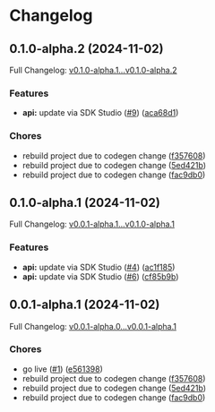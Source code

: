 # Changelog

## 0.1.0-alpha.2 (2024-11-02)

Full Changelog: [v0.1.0-alpha.1...v0.1.0-alpha.2](https://github.com/hedra-labs/hedra-python/compare/v0.1.0-alpha.1...v0.1.0-alpha.2)

### Features

* **api:** update via SDK Studio ([#9](https://github.com/hedra-labs/hedra-python/issues/9)) ([aca68d1](https://github.com/hedra-labs/hedra-python/commit/aca68d1b87f02447f9b8f2f96390a7e38bd953e0))


### Chores

* rebuild project due to codegen change ([f357608](https://github.com/hedra-labs/hedra-python/commit/f357608d4a0440fbeac6d07603135bc4c04bd532))
* rebuild project due to codegen change ([5ed421b](https://github.com/hedra-labs/hedra-python/commit/5ed421b22a9cd70fc18e366b1329afb29bbb3d26))
* rebuild project due to codegen change ([fac9db0](https://github.com/hedra-labs/hedra-python/commit/fac9db0577751b4213b6084211790296e6eaead3))

## 0.1.0-alpha.1 (2024-11-02)

Full Changelog: [v0.0.1-alpha.1...v0.1.0-alpha.1](https://github.com/hedra-labs/hedra-python/compare/v0.0.1-alpha.1...v0.1.0-alpha.1)

### Features

* **api:** update via SDK Studio ([#4](https://github.com/hedra-labs/hedra-python/issues/4)) ([ac1f185](https://github.com/hedra-labs/hedra-python/commit/ac1f185d7793da1317f75414623774dbbfc722d0))
* **api:** update via SDK Studio ([#6](https://github.com/hedra-labs/hedra-python/issues/6)) ([cf85b9b](https://github.com/hedra-labs/hedra-python/commit/cf85b9baef794e52e0d86de90af6b9ba277ad401))

## 0.0.1-alpha.1 (2024-11-02)

Full Changelog: [v0.0.1-alpha.0...v0.0.1-alpha.1](https://github.com/hedra-labs/hedra-python/compare/v0.0.1-alpha.0...v0.0.1-alpha.1)

### Chores

* go live ([#1](https://github.com/hedra-labs/hedra-python/issues/1)) ([e561398](https://github.com/hedra-labs/hedra-python/commit/e561398420539e98ef720faaa171c215765eeb4c))
* rebuild project due to codegen change ([f357608](https://github.com/hedra-labs/hedra-python/commit/f357608d4a0440fbeac6d07603135bc4c04bd532))
* rebuild project due to codegen change ([5ed421b](https://github.com/hedra-labs/hedra-python/commit/5ed421b22a9cd70fc18e366b1329afb29bbb3d26))
* rebuild project due to codegen change ([fac9db0](https://github.com/hedra-labs/hedra-python/commit/fac9db0577751b4213b6084211790296e6eaead3))
